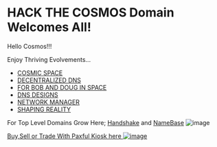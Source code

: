 # HACK THE COSMOS Domain Welcomes All!

Hello Cosmos!!!

Enjoy Thriving Evolvements...
- [COSMIC SPACE](http://hackthecosmos.cosmicspace/)
- [DECENTRALIZED DNS](http://dnsdesigns.decentralizeddns/)
- [FOR BOB AND DOUG IN SPACE](http://dragon.forbobanddouginspace/)
- [DNS DESIGNS](http://decentralizeddns.dnsdesigns/)
- [NETWORK MANAGER](http://admin.networkmanager/)
- [SHAPING REALITY](http://reddragonmatrix.shapingreality/)

 For Top Level Domains Grow Here; [Handshake](https://handshake.org/) and [NameBase](https://namebase.io/) 
![image](https://user-images.githubusercontent.com/37987346/94328166-2b8f5f80-ff7e-11ea-9276-41fcf99336ff.png)

[Buy,Sell or Trade With Paxful Kiosk here
![image](https://user-images.githubusercontent.com/37987346/97064635-5a94f300-1575-11eb-93ae-fc71560b1571.png)](https://paxful.com/roots/buy-bitcoin/index?kiosk=WDZdGMqXk7M)
